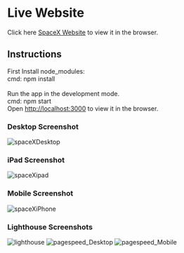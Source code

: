 # Live Website
Click here [SpaceX Website](https://space-task.herokuapp.com/) to view it in the browser.

## Instructions
First Install node_modules:<br />
cmd: npm install<br /><br />
Run the app in the development mode.<br />
cmd: npm start
<br />
Open [http://localhost:3000](http://localhost:3000) to view it in the browser.

### Desktop Screenshot
![spaceXDesktop](https://user-images.githubusercontent.com/33575994/92393605-c514df80-f13d-11ea-81e4-ba5acc89333c.png)


### iPad Screenshot
![spaceXipad](https://user-images.githubusercontent.com/33575994/92393702-eaa1e900-f13d-11ea-9138-1c7b668e90e4.png)


### Mobile Screenshot
![spaceXiPhone](https://user-images.githubusercontent.com/33575994/92323525-257d2180-f057-11ea-90cd-10ac39b3c7dc.png)


### Lighthouse Screenshots
![lighthouse](https://user-images.githubusercontent.com/33575994/92393830-2046d200-f13e-11ea-979e-9d538f0622db.png)
![pagespeed_Desktop](https://user-images.githubusercontent.com/33575994/92323551-56f5ed00-f057-11ea-8731-98d761b73b3f.png)
![pagespeed_Mobile](https://user-images.githubusercontent.com/33575994/92323552-578e8380-f057-11ea-9247-4cb12629b5b3.png)
